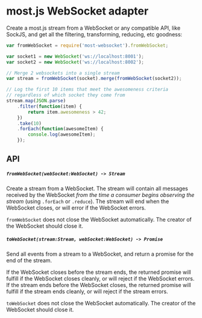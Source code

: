 # most.js WebSocket adapter

Create a most.js stream from a WebSocket or any compatible API, like SockJS, and get all the filtering, transforming, reducing, etc goodness:

```js
var fromWebSocket = require('most-websocket').fromWebSocket;

var socket1 = new WebSocket('ws://localhost:8001');
var socket2 = new WebSocket('ws://localhost:8002');

// Merge 2 websockets into a single stream
var stream = fromWebSocket(socket).merge(fromWebSocket(socket2));

// Log the first 10 items that meet the awesomeness criteria
// regardless of which socket they come from
stream.map(JSON.parse)
	.filter(function(item) {
		return item.awesomeness > 42;
	})
	.take(10)
	.forEach(function(awesomeItem) {
		console.log(awesomeItem);
	});
```

## API

##### `fromWebSocket(webSocket:WebSocket) -> Stream`

Create a stream from a WebSocket.  The stream will contain all messages received by the WebSocket *from the time a consumer begins observing the stream* (using `.forEach` or `.reduce`).  The stream will end when the WebSocket closes, or will error if the WebSocket errors.

`fromWebSocket` does not close the WebSocket automatically.  The creator of the WebSocket should close it.

##### `toWebSocket(stream:Stream, webSocket:WebSocket) -> Promise`

Send all events from a stream to a WebSocket, and return a promise for the end of the stream.

If the WebSocket closes before the stream ends, the returned promise will fulfill if the WebSocket closes cleanly, or will reject if the WebSocket errors.  If the stream ends before the WebSocket closes, the returned promise will fulfill if the stream ends cleanly, or will reject if the stream errors.

`toWebSocket` does not close the WebSocket automatically.  The creator of the WebSocket should close it.
